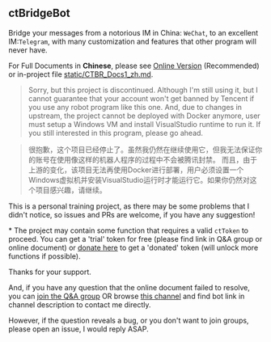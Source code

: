 ## ctBridgeBot
Bridge your messages from a notorious IM in China: `WeChat`, to an excellent IM:`Telegram`, 
with many customization and features that other program will never have.

For Full Documents in **Chinese**, please see
[Online Version](https://blog.ryancc.top/2023/08/01/ctbr_docs1/) (Recommended)
or in-project file [static/CTBR_Docs1_zh.md](static/CTBR_Docs1_zh.md). 

> Sorry, but this project is discontinued. Although I'm still using it, but I cannot guarantee that your account won't get banned by Tencent if you use any robot program like this one.
And, due to changes in upstream, the project cannot be deployed with Docker anymore, user must setup a Windows VM and install VisualStudio runtime to run it. If you still interested in this program, please go ahead.

> 很抱歉，这个项目已经停止了。虽然我仍然在继续使用它，但我无法保证你的账号在使用像这样的机器人程序的过程中不会被腾讯封禁。
而且，由于上游的变化，该项目无法再使用Docker进行部署，用户必须设置一个Windows虚拟机并安装VisualStudio运行时才能运行它。如果你仍然对这个项目感兴趣，请继续。


This is a personal training project, as there may be some problems that I didn't notice, so issues and PRs are welcome, if you have any suggestion!

\* The project may contain some function that requires a valid `ctToken` to proceed. You can get a 'trial' token for free (please find link in Q&A group or online document) or [donate here](https://afdian.com/item/b6b1c37a2d5011ee88eb52540025c377) to get a 'donated' token (will unlock more functions if possible).

Thanks for your support.

And, if you have any question that the online document failed to resolve, you can [join the Q&A group](https://t.me/+AHsMZ9yvKK5lMTRl) 
OR browse [this channel](https://t.me/rych0814) and find bot link in channel description to contact me directly.

However, if the question reveals a bug, or you don't want to join groups, please open an issue, I would reply ASAP.
